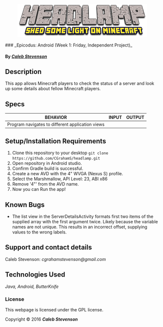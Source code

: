 <p align="center">
  <img src=/app/src/main/res/drawable/headlamp.png/>
</p>
### _Epicodus: Android (Week 1: Friday, Independent Project)_

#### By _[**Caleb Stevenson**](https://github.com/CGrahamS)_

## Description

This app allows Minecraft players to check the status of a server and look up some details about fellow Minecraft players.

## Specs

| BEHAVIOR                                         | INPUT    | OUTPUT   |
|--------------------------------------------------|----------|----------|
| Program navigates to different application views |          |          |

## Setup/Installation Requirements

1. Clone this repository to your desktop `git clone https://github.com/CGrahamS/headlamp.git`
2. Open repository in Android studio.
3. Confirm Gradle build is successful.
4. Create a new AVD with the 4" WVGA (Nexus S) profile.
5. Select the Marshmallow, API Level: 23, ABI x86
6. Remove '4"' from the AVD name.
7. Now you can Run the app!

## Known Bugs

* The list view in the ServerDetailsActivity formats first two items of the supplied array with the first argument twice. Likely because the variable names are not unique. This results in an incorrect offset, supplying values to the wrong labels.

## Support and contact details

Caleb Stevenson: _cgrahamstevenson@gmail.com_

## Technologies Used

_Java,
Android,
ButterKnife_

### License

This webpage is licensed under the GPL license.

Copyright &copy; 2016 **_Caleb Stevenson_**
